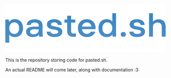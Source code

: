 ![pasted.sh](app/static/img/pastedlogo.png)

This is the repository storing code for pasted.sh.

An actual README will come later, along with documentation :3